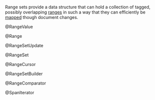 Range sets provide a data structure that can hold a collection of
tagged, possibly overlapping [ranges](#rangeset.Range) in such a way
that they can efficiently be [mapped](#rangeset.RangeSet.map) though
document changes.

@RangeValue

@Range

@RangeSetUpdate

@RangeSet

@RangeCursor

@RangeSetBuilder

@RangeComparator

@SpanIterator
